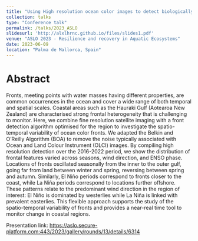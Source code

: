 ```yaml
---
title: "Using High resolution ocean color images to detect biologically active fine-scale fronts: A case study from the Hauraki Gulf, Aotearoa New Zealand."
collection: talks
type: "Conference talk"
permalink: /talks/2023_ASLO
slidesurl: 'http://alxlhrnc.github.io/files/slides1.pdf'
venue: "ASLO 2023 - Resilience and recovery in Aquatic Ecosystems"
date: 2023-06-09
location: "Palma de Mallorca, Spain"
---
```


# Abstract
Fronts, meeting points with water masses having different properties, are common occurrences in the ocean and cover a wide range of both temporal and spatial scales. Coastal areas such as the Hauraki Gulf (Aotearoa New Zealand) are characterised strong frontal heterogeneity that is challenging to monitor. Here, we combine fine resolution satellite imaging with a front detection algorithm optimised for the region to investigate the spatio-temporal variability of ocean color fronts. We adapted the Belkin and O’Reilly Algorithm (BOA) to remove the noise typically associated with Ocean and Land Colour Instrument (OLCI) images. By compiling high resolution detection over the 2016-2022 period, we show the distribution of frontal features varied across seasons, wind direction, and ENSO phase. Locations of fronts oscillated seasonally from the inner to the outer gulf, going far from land between winter and spring, reversing between spring and autumn. Similarly, El Niño periods correspond to fronts closer to the coast, while La Niña periods correspond to locations further offshore. These patterns relate to the predominant wind direction in the region of interest: El Niño is dominated by westerlies while La Niña is linked with prevalent easterlies. This flexible approach supports the study of the spatio-temporal variability of fronts and provides a near-real time tool to monitor change in coastal regions.

Presentation link: https://aslo.secure-platform.com:443/2023/gallery/rounds/13/details/6314